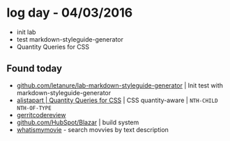 # log day - 04/03/2016

- init lab
- test markdown-styleguide-generator
- Quantity Queries for CSS

## Found today

- [github.com/letanure/lab-markdown-styleguide-generator](https://github.com/letanure/lab-markdown-styleguide-generator) | Init test with markdown-styleguide-generator
- [alistapart | Quantity Queries for CSS](http://alistapart.com/article/quantity-queries-for-css) | CSS quantity-aware | `NTH-CHILD` `NTH-OF-TYPE`
- [gerritcodereview](https://www.gerritcodereview.com/)
- [github.com/HubSpot/Blazar](https://github.com/HubSpot/Blazar) | build system
- [whatismymovie](http://www.whatismymovie.com/) - search movvies by text description 
